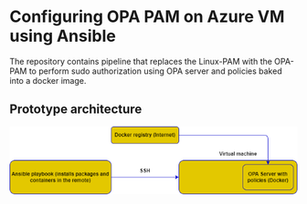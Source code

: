 # Configuring OPA PAM on Azure VM using Ansible

The repository contains pipeline that replaces the Linux-PAM with the OPA-PAM
to perform sudo authorization using OPA server and policies baked into a docker image.

## Prototype architecture

![High level design](docs/architecture.drawio.png)

